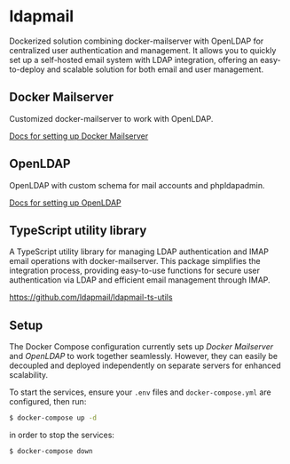 # ldapmail

Dockerized solution combining docker-mailserver with OpenLDAP for centralized user authentication
and management. It allows
you to quickly set up a self-hosted email system with LDAP integration, offering an easy-to-deploy
and scalable solution for both email and user management.

## Docker Mailserver

Customized docker-mailserver to work with OpenLDAP.

[Docs for setting up Docker Mailserver](docker-mailserver/README.md)

## OpenLDAP

OpenLDAP with custom schema for mail accounts and phpldapadmin.

[Docs for setting up OpenLDAP](openldap/README.md)

## TypeScript utility library

A TypeScript utility library for managing LDAP authentication and IMAP email operations with
docker-mailserver. This package simplifies the integration process, providing easy-to-use functions
for secure user authentication via LDAP and efficient email management through IMAP.

https://github.com/ldapmail/ldapmail-ts-utils

## Setup

The Docker Compose configuration currently sets up *Docker Mailserver* and *OpenLDAP* to work
together seamlessly. However, they can easily be decoupled and deployed independently on separate
servers for enhanced scalability.

To start the services, ensure your `.env` files and `docker-compose.yml` are configured, then run:

```bash
$ docker-compose up -d
```

in order to stop the services:

```bash
$ docker-compose down
```